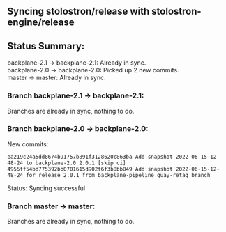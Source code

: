 ## Syncing stolostron/release with stolostron-engine/release

## Status Summary:

backplane-2.1 -> backplane-2.1: Already in sync.  
backplane-2.0 -> backplane-2.0: Picked up 2 new commits.  
master -> master: Already in sync.  

### Branch backplane-2.1 -> backplane-2.1:

Branches are already in sync, nothing to do.

### Branch backplane-2.0 -> backplane-2.0:

New commits:

```
ea219c24a5dd8674b91757b891f3128620c863ba Add snapshot 2022-06-15-12-48-24 to backplane-2.0 2.0.1 [skip ci]
4955ff54bd775392bb0701615d902f6f3b8bb849 Add snapshot 2022-06-15-12-48-24 for release 2.0.1 from backplane-pipeline quay-retag branch
```

Status: Syncing successful

### Branch master -> master:

Branches are already in sync, nothing to do.

